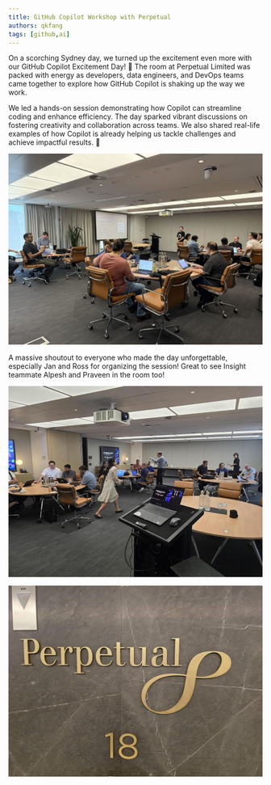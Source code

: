 ```yaml
---
title: GitHub Copilot Workshop with Perpetual
authors: qkfang
tags: [github,ai]
---
```


On a scorching Sydney day, we turned up the excitement even more with our GitHub Copilot Excitement Day! 🎉 The room at Perpetual Limited was packed with energy as developers, data engineers, and DevOps teams came together to explore how GitHub Copilot is shaking up the way we work.

We led a hands-on session demonstrating how Copilot can streamline coding and enhance efficiency. The day sparked vibrant discussions on fostering creativity and collaboration across teams. We also shared real-life examples of how Copilot is already helping us tackle challenges and achieve impactful results. 🚀

![github-copilot-workshop-perpetual-presentation](images/github-copilot-workshop-perpetual-presentation.jpg)

A massive shoutout to everyone who made the day unforgettable, especially Jan and Ross for organizing the session! Great to see Insight teammate Alpesh and Praveen in the room too!

![github-copilot-workshop-perpetual-room](images/github-copilot-workshop-perpetual-room.jpg)

![github-copilot-workshop-perpetual-office](images/github-copilot-workshop-perpetual-office.jpg)
